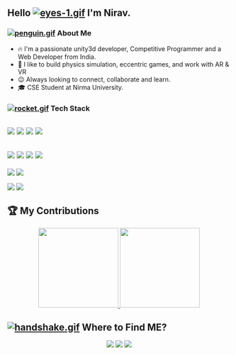 ## Hello [![eyes-1.gif](https://s4.gifyu.com/images/eyes-1.gif)](https://gifyu.com/image/ZOeV) I'm Nirav.

### [![penguin.gif](https://s4.gifyu.com/images/penguin.gif)](https://gifyu.com/image/Zy2O) About Me 

- 🔥&nbsp;I'm a passionate unity3d developer, Competitive Programmer and a Web Developer from India. 
- 💞️&nbsp;I like to build physics simulation, eccentric games, and work with AR & VR
- 😉&nbsp;Always looking to connect, collaborate and learn.
- 🎓&nbsp;CSE Student at Nirma University.


### [![rocket.gif](https://s4.gifyu.com/images/rocket.gif)](https://gifyu.com/image/ZySM) Tech Stack

<img src="https://img.shields.io/badge/Python-14354C?style=for-the-badge&logo=python&logoColor=white" /> <img src="https://img.shields.io/badge/C-00599C?style=for-the-badge&logo=c&logoColor=white" /> <img src="https://img.shields.io/badge/C%2B%2B-00599C?style=for-the-badge&logo=c%2B%2B&logoColor=white" />
<img src="https://img.shields.io/badge/Java-ED8B00?style=for-the-badge&logo=java&logoColor=white" /> 
-  
<img src="https://img.shields.io/badge/PHP-777BB4?style=for-the-badge&logo=php&logoColor=white" /> <img src="https://img.shields.io/badge/MySQL-00000F?style=for-the-badge&logo=mysql&logoColor=white" /> 
<img src="https://img.shields.io/badge/Django-092E20?style=for-the-badge&logo=django&logoColor=white" /> 
<img src="https://img.shields.io/badge/Heroku-430098?style=for-the-badge&logo=heroku&logoColor=white" />
-
<img src="https://img.shields.io/badge/Git-F05032?style=for-the-badge&logo=git&logoColor=white"/> <img src="https://img.shields.io/badge/Unity-100000?style=for-the-badge&logo=unity&logoColor=white" />


<img src="https://img.shields.io/badge/C%23-239120?style=for-the-badge&logo=c-sharp&logoColor=white"/> <img src="https://img.shields.io/badge/.NET-5C2D91?style=for-the-badge&logo=.net&logoColor=white" />
  
## 🏆&nbsp;My Contributions
<p align="center">
<a href="https://github.com/Nirav-Madhani">
  <img height="180em" src="https://github-readme-stats.vercel.app/api?username=Nirav-Madhani&show_icons=true&theme=algolia&include_all_commits=true&count_private=true" />
  <img height="180em" src="https://github-readme-stats-eight-theta.vercel.app/api/top-langs/?username=Nirav-Madhani&layout=compact&langs_count=8&theme=algolia"/>
</a>
</p>


## [![handshake.gif](https://s4.gifyu.com/images/handshake.gif)](https://gifyu.com/image/Zy2f) Where to Find ME?

<p align="center">
<a href="https://niravmadhani3.blogspot.com"><img src="https://img.shields.io/badge/-https://niravmadhani3.blogspot.com-3423A6?style=flat-square&logo=Google-Chrome&logoColor=white"/></a>
<a href="https://www.linkedin.com/in/nrmadhani/"><img src="https://img.shields.io/badge/-Nirav Madhani-0077B5?style=flat-square&logo=Linkedin&logoColor=white"/></a>
<a href="mailto:niravmadhani3@gmail.com"><img src="https://img.shields.io/badge/-Mail-D14836?style=flat-square&logo=Gmail&logoColor=white"/></a>
